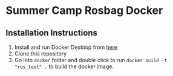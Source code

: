 # Summer Camp Rosbag Docker

## Installation Instructions
1. Install and run Docker Desktop from [here](https://www.docker.com/products/docker-desktop)
2. Clone this repository
3. Go into `docker` folder and double click to run `docker build -t "ros_test" .` to build the docker image. 
